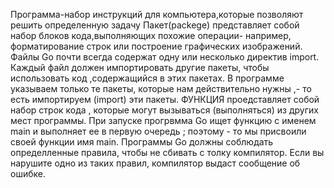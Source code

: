 Программа-набор инструкций для компьютера,которые позволяют решить определенную задачу
Пакет(packege) представляет собой набор блоков кода,выполняющих похожие операции- например, форматирование строк или построение графических изображений.
Файлы Go почти всегда содержат одну или несколько директив import.
Каждый файл должен импортировать другие пакеты, чтобы использовать код ,содержащийся в этих пакетах.
В программе указываем только те пакеты, которые нам действительно нужны ,- то есть импортируем (import) эти пакеты.
ФУНКЦИЯ проедставляет собой набор строк кода , которые могут вызываться (выполняться) из других мест программы. 
При запуске прогрвмма Go ищет функцию  с именем main и выполняет ее в первую очередь ; поэтому - то мы присвоили своей функции имя main.
Программы Go должны соблюдать определленные правила, чтобы не сбивать с толку компилятор. Если вы нарушите одно из таких правил, компилятор выдаст сообщение об ошибке.
